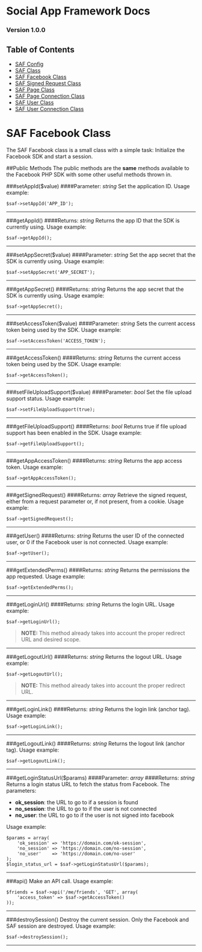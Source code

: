 # Social App Framework Docs
### Version 1.0.0

## Table of Contents

* [SAF Config](saf_config.md)
* [SAF Class](saf.md)
* [SAF Facebook Class](saf_facebook.md)
* [SAF Signed Request Class](saf_signed_request.md)
* [SAF Page Class](saf_page.md)
* [SAF Page Connection Class](saf_page_connection.md)
* [SAF User Class](saf_user.md)
* [SAF User Connection Class](saf_user_connection.md)

# SAF Facebook Class
The SAF Facebook class is a small class with a simple task: Initialize the
Facebook SDK and start a session.

##Public Methods
The public methods are the **same** methods available to the Facebook PHP SDK
with some other useful methods thrown in.

###setAppId($value)
####Parameter: _string_
Set the application ID. Usage example:

    $saf->setAppId('APP_ID');

***

###getAppId()
####Returns: _string_
Returns the app ID that the SDK is currently using. Usage example:

    $saf->getAppId();

***

###setAppSecret($value)
####Parameter: _string_
Set the app secret that the SDK is currently using. Usage example:

    $saf->setAppSecret('APP_SECRET');

***

###getAppSecret()
####Returns: _string_
Returns the app secret that the SDK is currently using. Usage example:

    $saf->getAppSecret();

***

###setAccessToken($value)
####Parameter: _string_
Sets the current access token being used by the SDK. Usage example:

    $saf->setAccessToken('ACCESS_TOKEN');

***

###getAccessToken()
####Returns: _string_
Returns the current access token being used by the SDK. Usage example:

    $saf->getAccessToken();

***

###setFileUploadSupport($value)
####Parameter: _bool_
Set the file upload support status. Usage example:

    $saf->setFileUploadSupport(true);

***

###getFileUploadSupport()
####Returns: _bool_
Returns true if file upload support has been enabled in the SDK. Usage example:

    $saf->getFileUploadSupport();

***

###getAppAccessToken()
####Returns: _string_
Returns the app access token. Usage example:

    $saf->getAppAccessToken();

***

###getSignedRequest()
####Returns: _array_
Retrieve the signed request, either from a request parameter or, if not present,
from a cookie. Usage example:

    $saf->getSignedRequest();

***

###getUser()
####Returns: _string_
Returns the user ID of the connected user, or 0 if the Facebook user is not
connected. Usage example:

    $saf->getUser();

***

###getExtendedPerms()
####Returns: _string_
Returns the permissions the app requested. Usage example:

    $saf->getExtendedPerms();

***

###getLoginUrl()
####Returns: _string_
Returns the login URL. Usage example:

    $saf->getLoginUrl();

>**NOTE:** This method already takes into account the proper redirect URL and
desired scope.

***

###getLogoutUrl()
####Returns: _string_
Returns the logout URL. Usage example:

    $saf->getLogoutUrl();

>**NOTE:** This method already takes into account the proper redirect URL.

***

###getLoginLink()
####Returns: _string_
Returns the login link (anchor tag). Usage example:

    $saf->getLoginLink();

***

###getLogoutLink()
####Returns: _string_
 Returns the logout link (anchor tag). Usage example:

    $saf->getLogoutLink();

***

###getLoginStatusUrl($params)
####Parameter: _array_
####Returns: _string_
Returns a login status URL to fetch the status from Facebook.  The parameters:

- **ok_session**: the URL to go to if a session is found
- **no_session**: the URL to go to if the user is not connected
- **no_user**: the URL to go to if the user is not signed into facebook

Usage example:

    $params = array(
        'ok_session' => 'https://domain.com/ok-session',
        'no_session' => 'https://domain.com/no-session',
        'no_user'    => 'https://domain.com/no-user'
    );
    $login_status_url = $saf->getLoginStatusUrl($params);

***

###api()
Make an API call. Usage example:

    $friends = $saf->api('/me/friends', 'GET', array(
        'access_token' => $saf->getAccessToken()
    ));

***

###destroySession()
Destroy the current session. Only the Facebook and SAF session are destroyed.
Usage example:

    $saf->destroySession();

***
